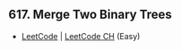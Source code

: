 ## 617. Merge Two Binary Trees

-  [LeetCode](https://leetcode.com/problems/merge-two-binary-trees/) | [LeetCode CH](https://leetcode.cn/problems/merge-two-binary-trees/) (Easy)
